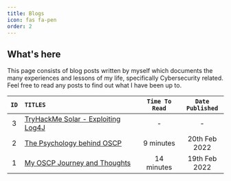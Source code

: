 ```yaml
---
title: Blogs
icon: fas fa-pen
order: 2
---
```


## What's here
This page consists of blog posts written by myself which documents the many experiences and lessons of my life, specifically Cybersecurity related. Feel free to read any posts to find out what I have been up to.

<style>
table th:first-of-type {
    width: 5%;
}
table th:nth-of-type(2) {
    width: 55%;
}
table th:nth-of-type(3) {
    width: 20%;
}
table th:nth-of-type(4) {
    width: 20%;
}


</style>

|`ID`|`TITLES`| `Time To Read` | `Date Published` | 
|:---:|:----------|:----------: | :------------: |
|3|[TryHackMe Solar - Exploiting Log4J](/)| - | -
|2|[The Psychology behind OSCP](/blogs/the-psychology-behind-oscp) | 9 minutes | 20th Feb 2022
|1|[My OSCP Journey and Thoughts](/blogs/oscp-journey/)| 14 minutes | 19th Feb 2022

